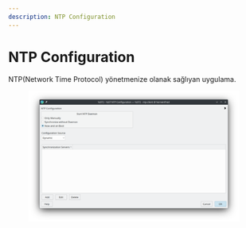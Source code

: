 ```yaml
---
description: NTP Configuration
---
```


# NTP Configuration

NTP(Network Time Protocol) yönetmenize olanak sağlıyan uygulama.

<figure><img src="../../../../.gitbook/assets/image (171).png" alt=""><figcaption></figcaption></figure>
